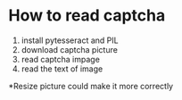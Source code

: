 # How to read captcha

1. install pytesseract and PIL
2. download captcha picture
3. read captcha impage
4. read the text of image

*Resize picture could make it more correctly 



